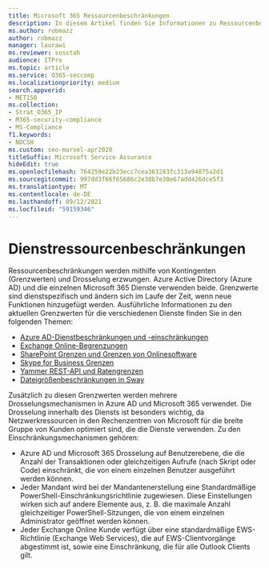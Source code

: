 ```yaml
---
title: Microsoft 365 Ressourcenbeschränkungen
description: In diesem Artikel finden Sie Informationen zu Ressourcenbeschränkungen für die verschiedenen Anwendungen innerhalb Microsoft 365.
ms.author: robmazz
author: robmazz
manager: laurawi
ms.reviewer: sosstah
audience: ITPro
ms.topic: article
ms.service: O365-seccomp
ms.localizationpriority: medium
search.appverid:
- MET150
ms.collection:
- Strat_O365_IP
- M365-security-compliance
- MS-Compliance
f1.keywords:
- NOCSH
ms.custom: seo-marvel-apr2020
titleSuffix: Microsoft Service Assurance
hideEdit: true
ms.openlocfilehash: 764259e22b23ecc7cea363283fc313a94875a2d1
ms.sourcegitcommit: 997dd3f66f65686c2e38b7e30e67add426dce5f3
ms.translationtype: MT
ms.contentlocale: de-DE
ms.lasthandoff: 09/12/2021
ms.locfileid: "59159346"
---
```

# <a name="service-resource-limits"></a>Dienstressourcenbeschränkungen

Ressourcenbeschränkungen werden mithilfe von Kontingenten (Grenzwerten) und Drosselung erzwungen. Azure Active Directory (Azure AD) und die einzelnen Microsoft 365 Dienste verwenden beide. Grenzwerte sind dienstspezifisch und ändern sich im Laufe der Zeit, wenn neue Funktionen hinzugefügt werden. Ausführliche Informationen zu den aktuellen Grenzwerten für die verschiedenen Dienste finden Sie in den folgenden Themen:

- [Azure AD-Dienstbeschränkungen und -einschränkungen](/azure/azure-resource-manager/management/azure-subscription-service-limits)
- [Exchange Online-Begrenzungen](/office365/servicedescriptions/exchange-online-service-description/exchange-online-limits)
- [SharePoint Grenzen und Grenzen von Onlinesoftware](https://support.office.com/article/SharePoint-Online-software-boundaries-and-limits-8F34FF47-B749-408B-ABC0-B605E1F6D498)
- [Skype for Business Grenzen](https://technet.microsoft.com/library/skype-for-business-online-limits.aspx)
- [Yammer REST-API und Ratengrenzen](https://developer.yammer.com/docs/rest-api-rate-limits)
- [Dateigrößenbeschränkungen in Sway](https://support.office.com/article/File-size-limits-in-Sway-4db21bc6-b42b-499f-9272-66e089db109f)

Zusätzlich zu diesen Grenzwerten werden mehrere Drosselungsmechanismen in Azure AD und Microsoft 365 verwendet. Die Drosselung innerhalb des Diensts ist besonders wichtig, da Netzwerkressourcen in den Rechenzentren von Microsoft für die breite Gruppe von Kunden optimiert sind, die die Dienste verwenden. Zu den Einschränkungsmechanismen gehören:

- Azure AD und Microsoft 365 Drosselung auf Benutzerebene, die die Anzahl der Transaktionen oder gleichzeitigen Aufrufe (nach Skript oder Code) einschränkt, die von einem einzelnen Benutzer ausgeführt werden können.
- Jeder Mandant wird bei der Mandantenerstellung eine Standardmäßige PowerShell-Einschränkungsrichtlinie zugewiesen. Diese Einstellungen wirken sich auf andere Elemente aus, z. B. die maximale Anzahl gleichzeitiger PowerShell-Sitzungen, die von einem einzelnen Administrator geöffnet werden können.
- Jeder Exchange Online Kunde verfügt über eine standardmäßige EWS-Richtlinie (Exchange Web Services), die auf EWS-Clientvorgänge abgestimmt ist, sowie eine Einschränkung, die für alle Outlook Clients gilt.
